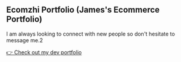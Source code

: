 ## Ecomzhi Portfolio (James's Ecommerce Portfolio)

I am always looking to connect with new people so don't hesitate to message me.2


[👉 Check out my dev portfolio](https://jjamesliu.github.io/james-portfolio/)